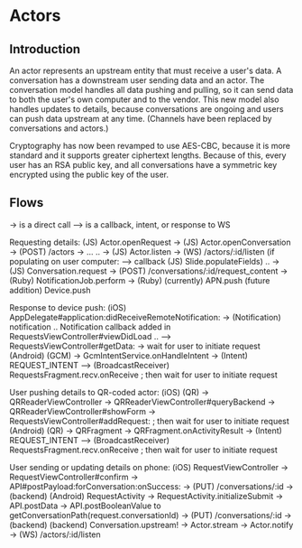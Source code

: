 # Actors

## Introduction

An actor represents an upstream entity that must receive a user's data. A conversation has a downstream user sending data and an actor. The conversation model handles all data pushing and pulling, so it can send data to both the user's own computer and to the vendor. This new model also handles updates to details, because conversations are ongoing and users can push data upstream at any time. (Channels have been replaced by conversations and actors.)

Cryptography has now been revamped to use AES-CBC, because it is more standard and it supports greater ciphertext lengths. Because of this, every user has an RSA public key, and all conversations have a symmetric key encrypted using the public key of the user.

## Flows

-> is a direct call
--> is a callback, intent, or response to WS

Requesting details:
(JS) Actor.openRequest -> (JS) Actor.openConversation -> (POST) /actors -> ...
.. -> (JS) Actor.listen -> (WS) /actors/:id/listen (if populating on user computer: --> callback (JS) Slide.populateFields)
.. -> (JS) Conversation.request -> (POST) /conversations/:id/request_content -> (Ruby) NotificationJob.perform -> (Ruby) (currently) APN.push (future addition) Device.push

Response to device push:
(iOS) AppDelegate#application:didReceiveRemoteNotification: -> (Notification) notification
.. Notification callback added in RequestsViewController#viewDidLoad
.. --> RequestsViewController#getData: -> wait for user to initiate request
(Android) (GCM) -> GcmIntentService.onHandleIntent -> (Intent) REQUEST_INTENT --> (BroadcastReceiver) RequestsFragment.recv.onReceive ; then wait for user to initiate request

User pushing details to QR-coded actor:
(iOS) (QR) -> QRReaderViewController -> QRReaderViewController#queryBackend -> QRReaderViewController#showForm -> RequestsViewController#addRequest: ; then wait for user to initiate request
(Android) (QR) -> QRFragment -> QRFragment.onActivityResult -> (Intent) REQUEST_INTENT --> (BroadcastReceiver) RequestsFragment.recv.onReceive ; then wait for user to initiate request

User sending or updating details on phone:
(iOS) RequestViewController -> RequestViewController#confirm -> API#postPayload:forConversation:onSuccess: -> (PUT) /conversations/:id -> (backend)
(Android) RequestActivity -> RequestActivity.initializeSubmit -> API.postData -> API.postBooleanValue to getConversationPath(request.conversationId) -> (PUT) /conversations/:id -> (backend)
(backend) Conversation.upstream! -> Actor.stream -> Actor.notify -> (WS) /actors/:id/listen


